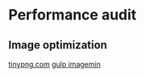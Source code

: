 # Performance audit

## Image optimization
[tinypng.com](tinypng.com)
[gulp imagemin](https://www.npmjs.com/package/gulp-imagemin)


